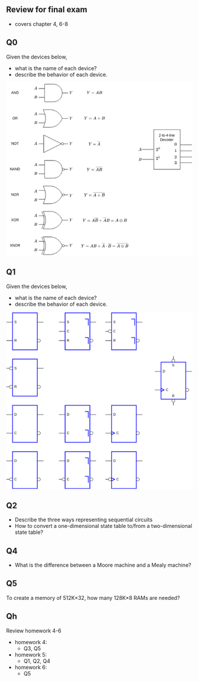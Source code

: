 Review for final exam
---
- covers chapter 4, 6-8


Q0
---
Given the devices below,
- what is the name of each device?
- describe the behavior of each device.

![coms](./img/coms.png)


Q1
---
Given the devices below,
- what is the name of each device?
- describe the behavior of each device.

![seq units](./img/seq.png)


Q2
---
- Describe the three ways representing sequential circuits
- How to convert a one-dimensional state table to/from a two-dimensional state table? 


Q4
---
- What is the difference between a Moore machine and a Mealy machine?


Q5
---
To create a memory of 512K×32, how many 128K×8 RAMs are needed?


Qh
---
Review homework 4-6
- homework 4:
  - Q3, Q5
- homework 5:
  - Q1, Q2, Q4
- homework 6:
  - Q5